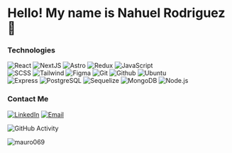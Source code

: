 # Hello! My name is Nahuel Rodriguez 🚀

### Technologies
  ![React](https://img.shields.io/badge/-React-333333?style=flat&logo=react)
  ![NextJS](https://img.shields.io/badge/-NextJs-333333?style=flat&logo=nextdotjs)
  ![Astro](https://img.shields.io/badge/-Astro-333333?style=flat&logo=astro)
  ![Redux](https://img.shields.io/badge/-Redux-333333?style=flat&logo=redux)
  ![JavaScript](https://img.shields.io/badge/-JavaScript-333333?style=flat&logo=javascript)
  <br/>
  ![SCSS](https://img.shields.io/badge/-SCSS-333333?style=flat&logo=SASS&logoColor=CE6B9E)
  ![Tailwind](https://img.shields.io/badge/-Tailwind-333333?style=flat&logo=tailwind-css&logoColor=CE6B9E)
  ![Figma](https://img.shields.io/badge/-Figma-333333?style=flat&logo=figma)
  ![Git](https://img.shields.io/badge/-Git-333333?style=flat&logo=git)
  ![Github](https://img.shields.io/badge/-Github-333333?style=flat&logo=github)
  ![Ubuntu](https://img.shields.io/badge/-Ubuntu-333333?style=flat&logo=ubuntu)
  <br/>
  ![Express](https://img.shields.io/badge/-Express-333333?style=flat&logo=express)
  ![PostgreSQL](https://img.shields.io/badge/-PostgreSQL-333333?style=flat&logo=postgresql)
  ![Sequelize](https://img.shields.io/badge/-Sequelize-333333?style=flat&logo=sequelize)
  ![MongoDB](https://img.shields.io/badge/-MongoDB-333333?style=flat&logo=MongoDB)
  ![Node.js](https://img.shields.io/badge/-Node.js-333333?style=flat&logo=node.js)

### Contact Me
<a href="https://www.linkedin.com/in/esteban-nahuel-rodriguez-514775203/"><img alt="LinkedIn" src="https://img.shields.io/badge/LinkedIn-Esteban%20Nahuel%20Rodriguez-blue?style=flat-square&logo=linkedin"></a>
<a href="nahuelr.developer@gmail.com"><img alt="Email" src="https://img.shields.io/badge/Gmail-nahuelr.developer@gmail.com-blue?style=flat-square&logo=gmail"></a>  

![GitHub Activity](https://github-readme-stats.vercel.app/api?username=nahuelRo&show_icons=true)

<p align="left"> <img src="https://komarev.com/ghpvc/?username=nahuelRo&label=Profile%20views&color=0e75b6&style=flat" alt="mauro069" /> </p>
